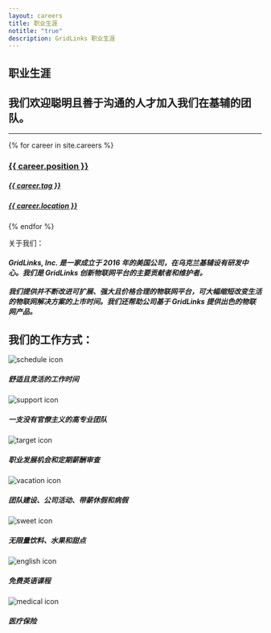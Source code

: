 ```yaml
---
layout: careers
title: 职业生涯
notitle: "true"
description: GridLinks 职业生涯
---
```


## 职业生涯
## 我们欢迎聪明且善于沟通的人才加入我们在基辅的团队。

<hr>
<div id="carsGrid">
{% for career in site.careers %}
  <a class="cars-box" href="{{ career.url }}">
  <div><h3>{{ career.position }}</h3>
  <h5>{{ career.tag }}</h5></div>
  <h5 class="secondPriority">{{ career.location }}</h5>
  </a>
{% endfor %}
</div>

<div id="technology">
<object data="/images/careers/angular.svg"></object>
<object data="/images/careers/spring.svg"></object>
<object data="/images/careers/java.svg"></object>
<object data="/images/careers/typescript.svg"></object>
<object data="/images/careers/kafka.svg"></object>
<object data="/images/careers/redis.svg"></object>
<object data="/images/careers/cassandra.svg"></object>
<object data="/images/careers/postgresql.svg"></object>
<object data="/images/careers/docker.svg"></object>
<object data="/images/careers/kubernets.svg"></object>
<object data="/images/careers/github.svg"></object>
<object data="/images/careers/aws.svg"></object>
<object data="/images/careers/azure.svg"></object>
<object data="/images/careers/google-cloud.svg"></object>
</div>

<div id="about">
<p class="title">关于我们：</p>
<h5>GridLinks, Inc. 是一家成立于 2016 年的美国公司，在乌克兰基辅设有研发中心。我们是 GridLinks 创新物联网平台的主要贡献者和维护者。<br>
<br>我们提供并不断改进可扩展、强大且价格合理的物联网平台，可大幅缩短改变生活的物联网解决方案的上市时间。我们还帮助公司基于 GridLinks 提供出色的物联网产品。</h5>
</div>

<h2>我们的工作方式：</h2>
<div id="advanGrid">
    <div>
      <img class="advanImg" src="/images/careers/schedule_icon.svg" alt="schedule icon">
      <h5>舒适且灵活的工作时间</h5>
    </div>
    <div>
      <img class="advanImg" src="/images/careers/support_icon.svg" alt="support icon">
      <h5>一支没有官僚主义的高专业团队</h5>
    </div>
    <div>
      <img class="advanImg" src="/images/careers/target_icon.svg" alt="target icon">
      <h5>职业发展机会和定期薪酬审查</h5>
    </div>
    <div>
      <img class="advanImg" src="/images/careers/vacation_icon.svg" alt="vacation icon">
      <h5>团队建设、公司活动、带薪休假和病假</h5>
    </div>
    <div>
      <img class="advanImg" src="/images/careers/sweet_icon.svg" alt="sweet icon">
      <h5>无限量饮料、水果和甜点</h5>
    </div>
    <div>
      <img class="advanImg" src="/images/careers/english_icon.svg" alt="english icon">
      <h5>免费英语课程</h5>
    </div>
    <div>
      <img class="advanImg" src="/images/careers/medical_icon.svg" alt="medical icon">
      <h5>医疗保险</h5>
    </div>
</div>